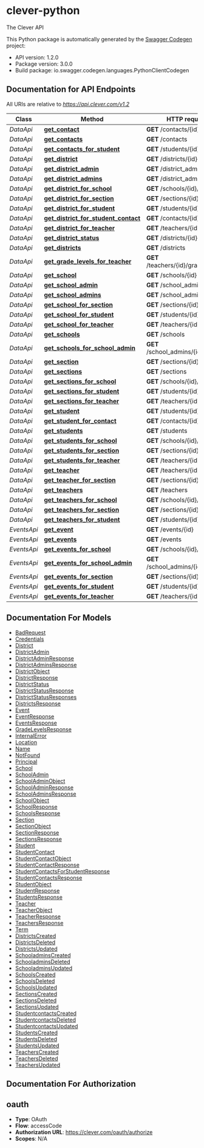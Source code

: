 # clever-python
The Clever API

This Python package is automatically generated by the [Swagger Codegen](https://github.com/swagger-api/swagger-codegen) project:

- API version: 1.2.0
- Package version: 3.0.0
- Build package: io.swagger.codegen.languages.PythonClientCodegen

## Documentation for API Endpoints

All URIs are relative to *https://api.clever.com/v1.2*

Class | Method | HTTP request | Description
------------ | ------------- | ------------- | -------------
*DataApi* | [**get_contact**](DataApi.md#get_contact) | **GET** /contacts/{id} |
*DataApi* | [**get_contacts**](DataApi.md#get_contacts) | **GET** /contacts |
*DataApi* | [**get_contacts_for_student**](DataApi.md#get_contacts_for_student) | **GET** /students/{id}/contacts |
*DataApi* | [**get_district**](DataApi.md#get_district) | **GET** /districts/{id} |
*DataApi* | [**get_district_admin**](DataApi.md#get_district_admin) | **GET** /district_admins/{id} |
*DataApi* | [**get_district_admins**](DataApi.md#get_district_admins) | **GET** /district_admins |
*DataApi* | [**get_district_for_school**](DataApi.md#get_district_for_school) | **GET** /schools/{id}/district |
*DataApi* | [**get_district_for_section**](DataApi.md#get_district_for_section) | **GET** /sections/{id}/district |
*DataApi* | [**get_district_for_student**](DataApi.md#get_district_for_student) | **GET** /students/{id}/district |
*DataApi* | [**get_district_for_student_contact**](DataApi.md#get_district_for_student_contact) | **GET** /contacts/{id}/district |
*DataApi* | [**get_district_for_teacher**](DataApi.md#get_district_for_teacher) | **GET** /teachers/{id}/district |
*DataApi* | [**get_district_status**](DataApi.md#get_district_status) | **GET** /districts/{id}/status |
*DataApi* | [**get_districts**](DataApi.md#get_districts) | **GET** /districts |
*DataApi* | [**get_grade_levels_for_teacher**](DataApi.md#get_grade_levels_for_teacher) | **GET** /teachers/{id}/grade_levels |
*DataApi* | [**get_school**](DataApi.md#get_school) | **GET** /schools/{id} |
*DataApi* | [**get_school_admin**](DataApi.md#get_school_admin) | **GET** /school_admins/{id} |
*DataApi* | [**get_school_admins**](DataApi.md#get_school_admins) | **GET** /school_admins |
*DataApi* | [**get_school_for_section**](DataApi.md#get_school_for_section) | **GET** /sections/{id}/school |
*DataApi* | [**get_school_for_student**](DataApi.md#get_school_for_student) | **GET** /students/{id}/school |
*DataApi* | [**get_school_for_teacher**](DataApi.md#get_school_for_teacher) | **GET** /teachers/{id}/school |
*DataApi* | [**get_schools**](DataApi.md#get_schools) | **GET** /schools |
*DataApi* | [**get_schools_for_school_admin**](DataApi.md#get_schools_for_school_admin) | **GET** /school_admins/{id}/schools |
*DataApi* | [**get_section**](DataApi.md#get_section) | **GET** /sections/{id} |
*DataApi* | [**get_sections**](DataApi.md#get_sections) | **GET** /sections |
*DataApi* | [**get_sections_for_school**](DataApi.md#get_sections_for_school) | **GET** /schools/{id}/sections |
*DataApi* | [**get_sections_for_student**](DataApi.md#get_sections_for_student) | **GET** /students/{id}/sections |
*DataApi* | [**get_sections_for_teacher**](DataApi.md#get_sections_for_teacher) | **GET** /teachers/{id}/sections |
*DataApi* | [**get_student**](DataApi.md#get_student) | **GET** /students/{id} |
*DataApi* | [**get_student_for_contact**](DataApi.md#get_student_for_contact) | **GET** /contacts/{id}/student |
*DataApi* | [**get_students**](DataApi.md#get_students) | **GET** /students |
*DataApi* | [**get_students_for_school**](DataApi.md#get_students_for_school) | **GET** /schools/{id}/students |
*DataApi* | [**get_students_for_section**](DataApi.md#get_students_for_section) | **GET** /sections/{id}/students |
*DataApi* | [**get_students_for_teacher**](DataApi.md#get_students_for_teacher) | **GET** /teachers/{id}/students |
*DataApi* | [**get_teacher**](DataApi.md#get_teacher) | **GET** /teachers/{id} |
*DataApi* | [**get_teacher_for_section**](DataApi.md#get_teacher_for_section) | **GET** /sections/{id}/teacher |
*DataApi* | [**get_teachers**](DataApi.md#get_teachers) | **GET** /teachers |
*DataApi* | [**get_teachers_for_school**](DataApi.md#get_teachers_for_school) | **GET** /schools/{id}/teachers |
*DataApi* | [**get_teachers_for_section**](DataApi.md#get_teachers_for_section) | **GET** /sections/{id}/teachers |
*DataApi* | [**get_teachers_for_student**](DataApi.md#get_teachers_for_student) | **GET** /students/{id}/teachers |
*EventsApi* | [**get_event**](EventsApi.md#get_event) | **GET** /events/{id} |
*EventsApi* | [**get_events**](EventsApi.md#get_events) | **GET** /events |
*EventsApi* | [**get_events_for_school**](EventsApi.md#get_events_for_school) | **GET** /schools/{id}/events |
*EventsApi* | [**get_events_for_school_admin**](EventsApi.md#get_events_for_school_admin) | **GET** /school_admins/{id}/events |
*EventsApi* | [**get_events_for_section**](EventsApi.md#get_events_for_section) | **GET** /sections/{id}/events |
*EventsApi* | [**get_events_for_student**](EventsApi.md#get_events_for_student) | **GET** /students/{id}/events |
*EventsApi* | [**get_events_for_teacher**](EventsApi.md#get_events_for_teacher) | **GET** /teachers/{id}/events |


## Documentation For Models

 - [BadRequest](BadRequest.md)
 - [Credentials](Credentials.md)
 - [District](District.md)
 - [DistrictAdmin](DistrictAdmin.md)
 - [DistrictAdminResponse](DistrictAdminResponse.md)
 - [DistrictAdminsResponse](DistrictAdminsResponse.md)
 - [DistrictObject](DistrictObject.md)
 - [DistrictResponse](DistrictResponse.md)
 - [DistrictStatus](DistrictStatus.md)
 - [DistrictStatusResponse](DistrictStatusResponse.md)
 - [DistrictStatusResponses](DistrictStatusResponses.md)
 - [DistrictsResponse](DistrictsResponse.md)
 - [Event](Event.md)
 - [EventResponse](EventResponse.md)
 - [EventsResponse](EventsResponse.md)
 - [GradeLevelsResponse](GradeLevelsResponse.md)
 - [InternalError](InternalError.md)
 - [Location](Location.md)
 - [Name](Name.md)
 - [NotFound](NotFound.md)
 - [Principal](Principal.md)
 - [School](School.md)
 - [SchoolAdmin](SchoolAdmin.md)
 - [SchoolAdminObject](SchoolAdminObject.md)
 - [SchoolAdminResponse](SchoolAdminResponse.md)
 - [SchoolAdminsResponse](SchoolAdminsResponse.md)
 - [SchoolObject](SchoolObject.md)
 - [SchoolResponse](SchoolResponse.md)
 - [SchoolsResponse](SchoolsResponse.md)
 - [Section](Section.md)
 - [SectionObject](SectionObject.md)
 - [SectionResponse](SectionResponse.md)
 - [SectionsResponse](SectionsResponse.md)
 - [Student](Student.md)
 - [StudentContact](StudentContact.md)
 - [StudentContactObject](StudentContactObject.md)
 - [StudentContactResponse](StudentContactResponse.md)
 - [StudentContactsForStudentResponse](StudentContactsForStudentResponse.md)
 - [StudentContactsResponse](StudentContactsResponse.md)
 - [StudentObject](StudentObject.md)
 - [StudentResponse](StudentResponse.md)
 - [StudentsResponse](StudentsResponse.md)
 - [Teacher](Teacher.md)
 - [TeacherObject](TeacherObject.md)
 - [TeacherResponse](TeacherResponse.md)
 - [TeachersResponse](TeachersResponse.md)
 - [Term](Term.md)
 - [DistrictsCreated](DistrictsCreated.md)
 - [DistrictsDeleted](DistrictsDeleted.md)
 - [DistrictsUpdated](DistrictsUpdated.md)
 - [SchooladminsCreated](SchooladminsCreated.md)
 - [SchooladminsDeleted](SchooladminsDeleted.md)
 - [SchooladminsUpdated](SchooladminsUpdated.md)
 - [SchoolsCreated](SchoolsCreated.md)
 - [SchoolsDeleted](SchoolsDeleted.md)
 - [SchoolsUpdated](SchoolsUpdated.md)
 - [SectionsCreated](SectionsCreated.md)
 - [SectionsDeleted](SectionsDeleted.md)
 - [SectionsUpdated](SectionsUpdated.md)
 - [StudentcontactsCreated](StudentcontactsCreated.md)
 - [StudentcontactsDeleted](StudentcontactsDeleted.md)
 - [StudentcontactsUpdated](StudentcontactsUpdated.md)
 - [StudentsCreated](StudentsCreated.md)
 - [StudentsDeleted](StudentsDeleted.md)
 - [StudentsUpdated](StudentsUpdated.md)
 - [TeachersCreated](TeachersCreated.md)
 - [TeachersDeleted](TeachersDeleted.md)
 - [TeachersUpdated](TeachersUpdated.md)


## Documentation For Authorization


## oauth

- **Type**: OAuth
- **Flow**: accessCode
- **Authorization URL**: https://clever.com/oauth/authorize
- **Scopes**: N/A
